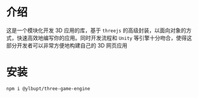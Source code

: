 # 介绍

这是一个模块化开发 3D 应用的库，基于 `threejs` 的高级封装，以面向对象的方式，快速高效地编写你的应用。同时开发流程和 `Unity` 等引擎十分吻合，使得这部分开发者可以非常方便地构建自己的 3D 网页应用

# 安装

```bash
npm i @ylbupt/three-game-engine
```